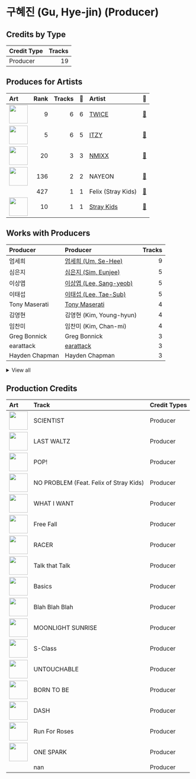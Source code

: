 # 구혜진 (Gu, Hye-jin) (Producer)

## Credits by Type

| Credit Type | Tracks |
|:---|---:|
| Producer | 19 |

## Produces for Artists

| Art | Rank | Tracks | 💚 | Artist | 🔗 |
|:---|---:|---:|---:|:---|:---|
| <img src="https://i.scdn.co/image/ab6761610000e5eb0c6952f39ba680489149a54c" alt="" width="50" /> | 9 | 6 | 6 | [TWICE](../../artists/twice/overview.md) | [🔗](https://open.spotify.com/artist/7n2Ycct7Beij7Dj7meI4X0) |
| <img src="https://i.scdn.co/image/ab6761610000e5ebb0e2700dbc17b43328038f7a" alt="" width="50" /> | 5 | 6 | 5 | [ITZY](../../artists/itzy/overview.md) | [🔗](https://open.spotify.com/artist/2KC9Qb60EaY0kW4eH68vr3) |
| <img src="https://i.scdn.co/image/ab6761610000e5eb2b9446440d296ce32189024e" alt="" width="50" /> | 20 | 3 | 3 | [NMIXX](../../artists/nmixx/overview.md) | [🔗](https://open.spotify.com/artist/28ot3wh4oNmoFOdVajibBl) |
| <img src="https://i.scdn.co/image/ab6761610000e5ebfbdd3f060e1cbe9e8eeaecac" alt="" width="50" /> | 136 | 2 | 2 | NAYEON | [🔗](https://open.spotify.com/artist/1VwDG9aBflQupaFNjUru9A) |
| | 427 | 1 | 1 | Felix (Stray Kids) | [🔗](https://open.spotify.com/artist/40zyx4iztMjRbIIoI802r4) |
| <img src="https://i.scdn.co/image/ab6761610000e5eb75237a1ba0379041476012b3" alt="" width="50" /> | 10 | 1 | 1 | [Stray Kids](../../artists/stray_kids/overview.md) | [🔗](https://open.spotify.com/artist/2dIgFjalVxs4ThymZ67YCE) |

## Works with Producers

| Producer | Producer | Tracks |
|:---|:---|---:|
| 엄세희 | [엄세희 (Um, Se-Hee)](../엄세희_(um,_se-hee)/overview.md) | 9 |
| 심은지 | [심은지 (Sim, Eunjee)](../심은지_(sim,_eunjee)/overview.md) | 5 |
| 이상엽 | [이상엽 (Lee, Sang-yeob)](../이상엽_(lee,_sang-yeob)/overview.md) | 5 |
| 이태섭 | [이태섭 (Lee, Tae-Sub)](../이태섭_(lee,_tae-sub)/overview.md) | 5 |
| Tony Maserati | [Tony Maserati](../tony_maserati/overview.md) | 4 |
| 김영현 | 김영현 (Kim, Young-hyun) | 4 |
| 임찬미 | 임찬미 (Kim, Chan-mi) | 4 |
| Greg Bonnick | Greg Bonnick | 3 |
| earattack | [earattack](../earattack/overview.md) | 3 |
| Hayden Chapman | Hayden Chapman | 3 |


<details>
<summary>View all</summary>

| Producer | Producer | Tracks |
|:---|:---|---:|
| LDN Noise | [LDN Noise](../ldn_noise/overview.md) | 3 |
| 이스란 | 이스란 (Lee, Seran) | 3 |
| 이경원 | 이경원 (Lee, Kyung-won) | 3 |
| 임홍진 | 임홍진 (Im, Hong-Jin) | 2 |
| Ayushy | Ayushy | 2 |
| 서은일 | 서은일 (Seo, Eun-il) | 2 |
| Frankie Day | Frankie Day | 2 |
| 정은경 | [정은경 (Jung, Eun-Kyung)](../정은경_(jung,_eun-kyung)/overview.md) | 2 |
| Manny Marroquin | [Manny Marroquin](../manny_marroquin/overview.md) | 2 |
| 이우현 | 이우현 (Lee, Woo-hyun) | 2 |
| 윤원권 | 윤원권 (Yoon, Won-kwon) | 2 |
| Noday | Noday | 2 |
| 오현선 | 오현선 (Oh, Hyun-sun) | 2 |
| 구종필 | [구종필 (Koo, Jong-Pil)](../구종필_(koo,_jong-pil)/overview.md) | 2 |
| Melanie Joy Fontana | Melanie Joy Fontana | 2 |
| 손채영 | 손채영 (Son, Chae-young) | 1 |
| SELAH | SELAH | 1 |
| Joseph K | Joseph K | 1 |
| Zarah Christenson | Zarah Christenson | 1 |
| 방혜현 | 방혜현 (Bang, Hye Hyun) | 1 |
| TBHits | TBHits | 1 |
| Sophia Pae | Sophia Pae | 1 |
| Arschtritt Lindgren | [Arschtritt Lindgren](../arschtritt_lindgren/overview.md) | 1 |
| Gusten Dahlqvist | Gusten Dahlqvist | 1 |
| IRIS Yerin Lee | IRIS Yerin Lee | 1 |
| Sam Carter | Sam Carter | 1 |
| Kelsey Klingensmith | Kelsey Klingensmith | 1 |
| 정다연 | 정다연 (Jeong, Dayeon) | 1 |
| Karin Wilhemina Eurenius | Karin Wilhemina Eurenius | 1 |
| Kyler Niko | Kyler Niko | 1 |
| Kaedi Dalley | Kaedi Dalley | 1 |
| 72 | 72 | 1 |
| 이우민 | 이우민 (Yiwoomin) | 1 |
| Deza | Deza | 1 |
| Yeul | Yeul | 1 |
| Gingerbread | Gingerbread | 1 |
| 성유진 | 성유진 (Sung, Yoojin) | 1 |
| Arineh Karimi | Arineh Karimi | 1 |
| 이민영 | 이민영 (Lee, Min-young) | 1 |
| Taet Chesterton | Taet Chesterton | 1 |
| Brown Panda | Brown Panda | 1 |
| Anne-Marie | Anne-Marie | 1 |
| Josh Gudwin | [Josh Gudwin](../josh_gudwin/overview.md) | 1 |
| 강영현 | 강영현 (Kang, Young-hyun) | 1 |
| 송희진 | 송희진 (Song, Hee-jin) | 1 |
| Ellen Berg Tollbom | Ellen Berg Tollbom | 1 |
| 방찬 | [방찬 (Bang Chan)](../방찬_(bang_chan)/overview.md) | 1 |
| 常楽寺澪 | 常楽寺澪 (Jorakuji, Mio) | 1 |
| Brian U | Brian U | 1 |
| 김인 | 김인 (Kim, In) | 1 |
| 이해솔 | 이해솔 (Lee, Hae Sol) | 1 |
| 여민수 | 여민수 (Yeo, Min Soo) | 1 |
| Strong Dragon | Strong Dragon | 1 |
| 초이 | 초이 (Choi) | 1 |
| Tobias Näslund | Tobias Näslund (Näslund, Tobias) | 1 |
| AFTRSHOK | AFTRSHOK | 1 |
| 백새임 | 백새임 (Baek, Sae-im) | 1 |
| Maria Marcus | Maria Marcus | 1 |
| 창빈 | 창빈 (Changbin) | 1 |
| 강선영 | 강선영 (강선영) | 1 |
| Kenzie | [Kenzie](../kenzie/overview.md) | 1 |
| LSY | LSY | 1 |
| Gray Trainer | Gray Trainer | 1 |
| Shift K3Y | Shift K3Y | 1 |
| Christoffer Semelius | Christoffer Semelius | 1 |
| 마치 | 마치 (MRCH) | 1 |
| HONEY NOISE | HONEY NOISE | 1 |
| Kriz | [Kriz](../kriz/overview.md) | 1 |
| EJAE | EJAE | 1 |
| WKLY | WKLY | 1 |
| 복주영 | 복주영 (Bok, Ju Young) | 1 |
| PUFF | PUFF | 1 |
| Barry Cohen | Barry Cohen | 1 |
| Musikality | Musikality | 1 |
| 형근 | 형근 (Hyeongeun) | 1 |
| Mr. Franks | Mr. Franks | 1 |
| Nina Ann Nelson | Nina Ann Nelson | 1 |
| Paulina Cerrilla | Paulina Cerrilla | 1 |
| 채강해 | 채강해 (Chae, Kanghae) | 1 |
| 원지애 | 원지애 (Won, Jiae) | 1 |
| RESTART | RESTART | 1 |
| Czaer | Czaer | 1 |
| 새봄 | 새봄 (Sae Bom) | 1 |
| Chris Calland | Chris Calland | 1 |
| NVR know | NVR know | 1 |
| Chris Galland | Chris Galland | 1 |
| KayOne | KayOne | 1 |
| Awrii | Awrii | 1 |
| Jacob Aaron | Jacob Aaron | 1 |
| YUE | YUE | 1 |
| 한 | [한 (Han)](../한_(han)/overview.md) | 1 |
| C'SA | C'SA | 1 |
| Danny Shah | Danny Shah | 1 |
| 케빈오빠 | 케빈오빠 (Kevinoppa) | 1 |
| Kobee | Kobee | 1 |
| danke | [danke](../danke/overview.md) | 1 |
| Rick Bridges | Rick Bridges | 1 |

</details>


## Production Credits

| Art | Track | Credit Types |
|:---|:---|:---|
| <img src="https://i.scdn.co/image/ab67616d0000b273d1961ecb307c9e05ec8f7e82" alt="" width="50" /> | SCIENTIST | Producer |
| <img src="https://i.scdn.co/image/ab67616d0000b273d1961ecb307c9e05ec8f7e82" alt="" width="50" /> | LAST WALTZ | Producer |
| <img src="https://i.scdn.co/image/ab67616d0000b2735fb4a9cfbeb3b7beb337ed02" alt="" width="50" /> | POP! | Producer |
| <img src="https://i.scdn.co/image/ab67616d0000b2735fb4a9cfbeb3b7beb337ed02" alt="" width="50" /> | NO PROBLEM (Feat. Felix of Stray Kids) | Producer |
| <img src="https://i.scdn.co/image/ab67616d0000b273e61bca92e4a64e50ee44a009" alt="" width="50" /> | WHAT I WANT | Producer |
| <img src="https://i.scdn.co/image/ab67616d0000b273e61bca92e4a64e50ee44a009" alt="" width="50" /> | Free Fall | Producer |
| <img src="https://i.scdn.co/image/ab67616d0000b273e61bca92e4a64e50ee44a009" alt="" width="50" /> | RACER | Producer |
| <img src="https://i.scdn.co/image/ab67616d0000b273c3040848e6ef0e132c5c8340" alt="" width="50" /> | Talk that Talk | Producer |
| <img src="https://i.scdn.co/image/ab67616d0000b273c3040848e6ef0e132c5c8340" alt="" width="50" /> | Basics | Producer |
| <img src="https://i.scdn.co/image/ab67616d0000b273afa3ff83579d3450ad73eaf8" alt="" width="50" /> | Blah Blah Blah | Producer |
| <img src="https://i.scdn.co/image/ab67616d0000b27359f57a5ca507a3d3fed81ea6" alt="" width="50" /> | MOONLIGHT SUNRISE | Producer |
| <img src="https://i.scdn.co/image/ab67616d0000b273e27ba26bc14a563bf3d09882" alt="" width="50" /> | S-Class | Producer |
| <img src="https://i.scdn.co/image/ab67616d0000b273470d0ba5f707b141d1337cf2" alt="" width="50" /> | UNTOUCHABLE | Producer |
| <img src="https://i.scdn.co/image/ab67616d0000b273470d0ba5f707b141d1337cf2" alt="" width="50" /> | BORN TO BE | Producer |
| <img src="https://i.scdn.co/image/ab67616d0000b27381d97a31253b898bc4149195" alt="" width="50" /> | DASH | Producer |
| <img src="https://i.scdn.co/image/ab67616d0000b27381d97a31253b898bc4149195" alt="" width="50" /> | Run For Roses | Producer |
| <img src="https://i.scdn.co/image/ab67616d0000b273bd8c739ce7e59ae9414c7a26" alt="" width="50" /> | ONE SPARK | Producer |
| | nan | Producer |